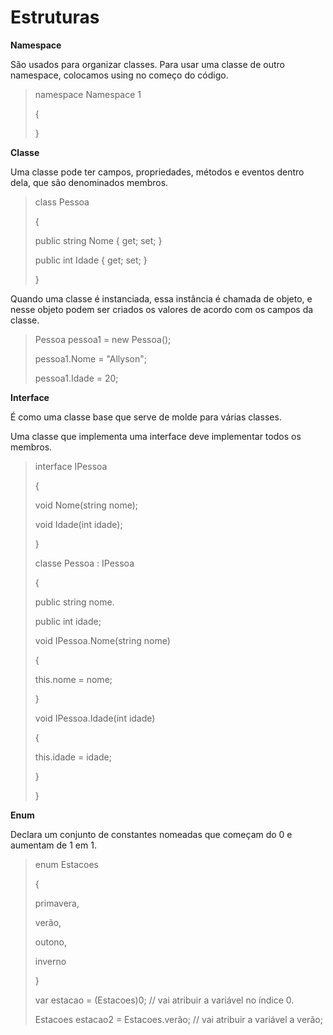 # Estruturas

**Namespace**

São usados para organizar classes. Para usar uma classe de outro namespace, colocamos using no começo do código.

> namespace Namespace 1
>
> {
>
> }

**Classe**

Uma classe pode ter campos, propriedades, métodos e eventos dentro dela, que são denominados membros.

> class Pessoa
>
> {
>
> public string Nome { get; set; }
>
> public int Idade { get; set; }
>
> }

Quando uma classe é instanciada, essa instância é chamada de objeto, e nesse objeto podem ser criados os valores de acordo com os campos da classe.

> Pessoa pessoa1 = new Pessoa();
>
> pessoa1.Nome = "Allyson";
>
> pessoa1.Idade = 20;

**Interface**

É como uma classe base que serve de molde para várias classes.

Uma classe que implementa uma interface deve implementar todos os membros.

> interface IPessoa
>
> {
>
> void Nome(string nome);
>
> void Idade(int idade);
>
> }
>
> classe Pessoa : IPessoa
>
> {
>
> public string nome.
>
> public int idade;
>
> void IPessoa.Nome(string nome)
>
> {
>
> this.nome = nome;
>
> }
>
> void IPessoa.Idade(int idade)
>
> {
>
> this.idade = idade;
>
> }
>
> }

**Enum**

Declara um conjunto de constantes nomeadas que começam do 0 e aumentam de 1 em 1.

> enum Estacoes
>
> {
>
> primavera,
>
> verão,
>
> outono,
>
> inverno
>
> }
>
> var estacao = (Estacoes)0; // vai atribuir a variável no índice 0.
>
> Estacoes estacao2 = Estacoes.verão; // vai atribuir a variável a verão;